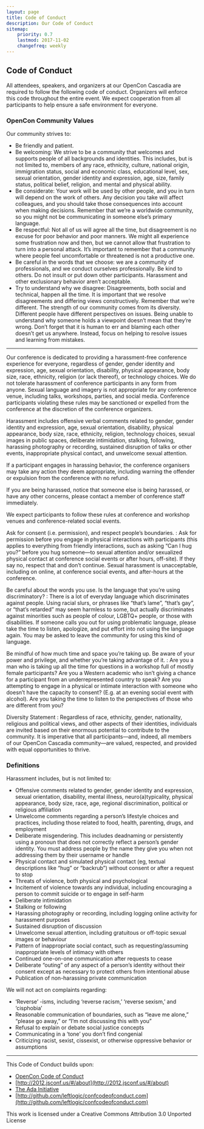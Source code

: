 ```yaml
---
layout: page
title: Code of Conduct
description: Our Code of Conduct
sitemap:
    priority: 0.7
    lastmod: 2017-11-02
    changefreq: weekly
---
```


## Code of Conduct

All attendees, speakers, and organizers at our OpenCon Cascadia are required to follow the following code of conduct. Organizers will enforce this code throughout the entire event. We expect cooperation from all participants to help ensure a safe environment for everyone.

### OpenCon Community Values 

Our community strives to:

- Be friendly and patient.
- Be welcoming: We strive to be a community that welcomes and supports people of all backgrounds and identities. This includes, but is not limited to, members of any race, ethnicity, culture, national origin, immigration status, social and economic class, educational level, sex, sexual orientation, gender identity and expression, age, size, family status, political belief, religion, and mental and physical ability.
- Be considerate: Your work will be used by other people, and you in turn will depend on the work of others. Any decision you take will affect colleagues, and you should take those consequences into account when making decisions. Remember that we’re a worldwide community, so you might not be communicating in someone else’s primary language.
- Be respectful: Not all of us will agree all the time, but disagreement is no excuse for poor behavior and poor manners. We might all experience some frustration now and then, but we cannot allow that frustration to turn into a personal attack. It’s important to remember that a community where people feel uncomfortable or threatened is not a productive one.
- Be careful in the words that we choose: we are a community of professionals, and we conduct ourselves professionally. Be kind to others. Do not insult or put down other participants. Harassment and other exclusionary behavior aren’t acceptable.
- Try to understand why we disagree: Disagreements, both social and technical, happen all the time. It is important that we resolve disagreements and differing views constructively. Remember that we’re different. The strength of our community comes from its diversity. Different people have different perspectives on issues. Being unable to understand why someone holds a viewpoint doesn’t mean that they’re wrong. Don’t forget that it is human to err and blaming each other doesn’t get us anywhere. Instead, focus on helping to resolve issues and learning from mistakes.

-----

Our conference is dedicated to providing a harassment-free conference experience for everyone, regardless of gender, gender identity and expression, age, sexual orientation, disability, physical appearance, body size, race, ethnicity, religion (or lack thereof), or technology choices. We do not tolerate harassment of conference participants in any form from anyone. Sexual language and imagery is not appropriate for any conference venue, including talks, workshops, parties, and social media. Conference participants violating these rules may be sanctioned or expelled from the conference at the discretion of the conference organizers.

Harassment includes offensive verbal comments related to gender, gender identity and expression, age, sexual orientation, disability, physical appearance, body size, race, ethnicity, religion, technology choices, sexual images in public spaces, deliberate intimidation, stalking, following, harassing photography or recording, sustained disruption of talks or other events, inappropriate physical contact, and unwelcome sexual attention.

If a participant engages in harassing behavior, the conference organisers may take any action they deem appropriate, including warning the offender or expulsion from the conference with no refund.

If you are being harassed, notice that someone else is being harassed, or have any other concerns, please contact a member of conference staff immediately. 

We expect participants to follow these rules at conference and workshop venues and conference-related social events.

Ask for consent (i.e. permission), and respect people’s boundaries.
: Ask for permission before you engage in physical interactions with participants (this applies to everything from friendly interactions, such as asking “Can I hug you?” before you hug someone—to sexual attention and/or sexualized physical contact at conference social events or after hours, off-site). If they say no, respect that and don’t continue. Sexual harassment is unacceptable, including on online, at conference social events, and after-hours at the conference.

Be careful about the words you use. Is the language that you’re using discriminatory?
: There is a lot of everyday language which discriminates against people. Using racial slurs, or phrases like “that’s lame”, “that’s gay”, or “that’s retarded” may seem harmless to some, but actually discriminates against minorities such as people of colour, LGBTQ+ people, or those with disabilities. If someone calls you out for using problematic language, please take the time to listen, apologize, and put effort into not using the language again. You may be asked to leave the community for using this kind of language.

Be mindful of how much time and space you’re taking up. Be aware of your power and privilege, and whether you’re taking advantage of it.
: Are you a man who is taking up all the time for questions in a workshop full of mostly female participants? Are you a Western academic who isn’t giving a chance for a participant from an underrepresented country to speak? Are you attempting to engage in a physical or intimate interaction with someone who doesn’t have the capacity to consent? (E.g. at an evening social event with alcohol). Are you taking the time to listen to the perspectives of those who are different from you?

Diversity Statement
: Regardless of race, ethnicity, gender, nationality, religious and political views, and other aspects of their identities, individuals are invited based on their enormous potential to contribute to the community. It is imperative that all participants—and, indeed, all members of our OpenCon Cascadia community—are valued, respected, and provided with equal opportunities to thrive.

### Definitions

Harassment includes, but is not limited to:

- Offensive comments related to gender, gender identity and expression, sexual orientation, disability, mental illness, neuro(a)typicality, physical appearance, body size, race, age, regional discrimination, political or religious affiliation
- Unwelcome comments regarding a person’s lifestyle choices and practices, including those related to food, health, parenting, drugs, and employment
- Deliberate misgendering. This includes deadnaming or persistently using a pronoun that does not correctly reflect a person’s gender identity. You must address people by the name they give you when not addressing them by their username or handle
- Physical contact and simulated physical contact (eg, textual descriptions like “hug” or “backrub”) without consent or after a request to stop
- Threats of violence, both physical and psychological
- Incitement of violence towards any individual, including encouraging a person to commit suicide or to engage in self-harm
- Deliberate intimidation
- Stalking or following
- Harassing photography or recording, including logging online activity for harassment purposes
- Sustained disruption of discussion
- Unwelcome sexual attention, including gratuitous or off-topic sexual images or behaviour
- Pattern of inappropriate social contact, such as requesting/assuming inappropriate levels of intimacy with others
- Continued one-on-one communication after requests to cease
- Deliberate “outing” of any aspect of a person’s identity without their consent except as necessary to protect others from intentional abuse
- Publication of non-harassing private communication

We will not act on complaints regarding:

- ‘Reverse’ -isms, including ‘reverse racism,’ ‘reverse sexism,’ and ‘cisphobia’
- Reasonable communication of boundaries, such as “leave me alone,” “please go away,” or “I’m not discussing this with you”
- Refusal to explain or debate social justice concepts
- Communicating in a ‘tone’ you don’t find congenial
- Criticizing racist, sexist, cissexist, or otherwise oppressive behavior or assumptions

-----

This Code of Conduct builds upon:

- [OpenCon Code of Conduct](https://www.opencon2018.org/code_of_conduct)
- [http://2012.jsconf.us/#/about](http://2012.jsconf.us/#/about)
- [The Ada Initiative](http://geekfeminism.wikia.com/wiki/Conference_anti-harassment/Policy)
- [http://github.com/leftlogic/confcodeofconduct.com](http://github.com/leftlogic/confcodeofconduct.com)

This work is licensed under a Creative Commons Attribution 3.0 Unported License
